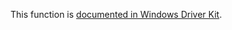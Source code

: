 This function is [documented in Windows Driver Kit](https://learn.microsoft.com/en-us/windows-hardware/drivers/ddi/wdm/nf-wdm-rtlnumberofsetbitsulongptr).
